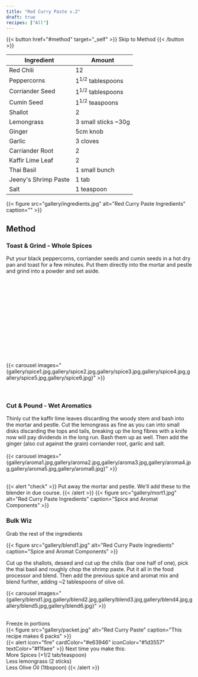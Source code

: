 ```yaml
---
title: "Red Curry Paste v.2"
draft: true
recipes: ["All"]
---
```

{{< button href="#method" target="_self" >}}
Skip to Method
{{< /button >}}

| Ingredient  | Amount |
| ----- | ---- |
| Red Chili | 12 |
| Peppercorns | 1<sup>1/2</sup> tablespoons |
| Corriander Seed | 1<sup>1/2</sup> tablespoons |
| Cumin Seed | 1<sup>1/2</sup> teaspoons |
| Shallot | 2 |
| Lemongrass | 3 small sticks ~30g |
| Ginger | 5cm knob |
| Garlic | 3 cloves |
| Carriander Root | 2 |
| Kaffir Lime Leaf | 2 |
| Thai Basil | 1 small bunch |
| Jeeny's Shrimp Paste | 1 tab |
| Salt | 1 teaspoon |

{{< figure
    src="gallery/ingredients.jpg"
    alt="Red Curry Paste Ingredients"
    caption=""
    >}}

## Method

### Toast & Grind - Whole Spices

Put your black peppercorns, corriander seeds and cumin seeds in a hot dry pan and toast for a few minutes. Put them directly into the mortar and pestle and grind into a powder and set aside.
<br><br><br><br><br><br><br><br><br><br><br><br><br><br><br>
{{< carousel images="{gallery/spice1.jpg,gallery/spice2.jpg,gallery/spice3.jpg,gallery/spice4.jpg,gallery/spice5.jpg,gallery/spice6.jpg}" >}}
<br><br><br>

### Cut & Pound - Wet Aromatics

Thinly cut the kaffir lime leaves discarding the woody stem and bash into the mortar and pestle. Cut the lemongrass as fine as you can into small disks discarding the tops and tails, breaking up the long fibres with a knife now will pay dividends in the long run. Bash them up as well. Then add the ginger (also cut against the grain) corriander root, garlic and salt.
<br><br>
{{< carousel images="{gallery/aroma1.jpg,gallery/aroma2.jpg,gallery/aroma3.jpg,gallery/aroma4.jpg,gallery/aroma5.jpg,gallery/aroma6.jpg}" >}}
<br><br>

{{< alert "check" >}}
Put away the mortar and pestle. We'll add these to the blender in due course.
{{< /alert >}}
{{< figure
    src="gallery/mort1.jpg"
    alt="Red Curry Paste Ingredients"
    caption="Spice and Aromat Components"
    >}}

### Bulk Wiz

Grab the rest of the ingredients

{{< figure
    src="gallery/blend1.jpg"
    alt="Red Curry Paste Ingredients"
    caption="Spice and Aromat Components"
    >}}

Cut up the shallots, deseed and cut up the chilis (bar one half of one), pick the thai basil and roughly chop the shrimp paste. Put it all in the food processor and blend. Then add the previous spice and aromat mix and blend further, adding ~2 tablespoons of olive oil.

{{< carousel images="{gallery/blend1.jpg,gallery/blend2.jpg,gallery/blend3.jpg,gallery/blend4.jpg,gallery/blend5.jpg,gallery/blend6.jpg}" >}}
<br><br>

Freeze in portions
<br>
{{< figure
    src="gallery/packet.jpg"
    alt="Red Curry Paste"
    caption="This recipe makes 6 packs"
    >}}
<br>
{{< alert icon="fire" cardColor="#e63946" iconColor="#1d3557" textColor="#f1faee" >}}
Next time you make this:<br>
More Spices (+1/2 tab/teaspoon)<br>
Less lemongrass (2 sticks)<br>
Less Olive Oil (1tbspoon)
{{< /alert >}}
